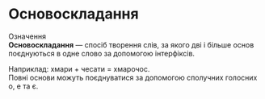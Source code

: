 # Основоскладання

<div class="space">
<div class="eoz-wrap">
<span class="eoz">Означення</span>
<div class="eoz-text">
<b>Основоскладання</b> — спосiб творення слiв, за якого двi i бiльше основ поєднуються в одне слово за допомогою iнтерфiксiв.
</div>
</div>
</div>

Наприклад: хмари + чесати = хмарочос.<br/>
Повнi основи можуть поєднуватися за допомогою сполучних голосних <span class="p1">о, е</span> та <span class="p1">є</span>.


